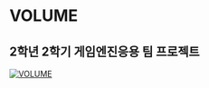 # VOLUME
## 2학년 2학기 게임엔진응용 팀 프로젝트

[![VOLUME](https://github.com/BA-GDD/TeamProject/assets/98874697/f6890f35-1513-4432-9b17-8eb6771a595e)](https://drive.google.com/file/d/12pGSyfJDZqUrU1s_xyXcUt8tyZ-to8-G/view)
